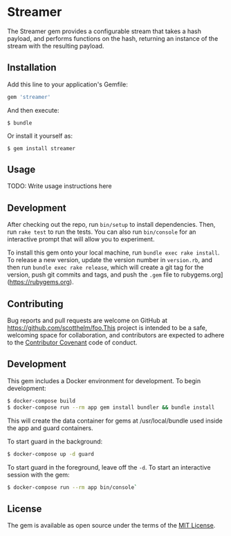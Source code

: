 # Streamer

The Streamer gem provides a configurable stream that takes a hash payload, and
performs functions on the hash, returning an instance of the stream with the
resulting payload.

## Installation

Add this line to your application's Gemfile:

```ruby
gem 'streamer'
```

And then execute:

    $ bundle

Or install it yourself as:

    $ gem install streamer

## Usage

TODO: Write usage instructions here

## Development

After checking out the repo, run `bin/setup` to install dependencies. Then,
run `rake test` to run the tests. You can also run `bin/console` for an
interactive prompt that will allow you to experiment.

To install this gem onto your local machine, run `bundle exec rake install`. To
release a new version, update the version number in `version.rb`, and then run
`bundle exec rake release`, which will create a git tag for the version, push
git commits and tags, and push the `.gem` file to
rubygems.org](https://rubygems.org).

## Contributing

Bug reports and pull requests are welcome on GitHub at
https://github.com/scotthelm/foo.This project is intended to be a safe,
welcoming space for collaboration, and contributors are expected to adhere to
the [Contributor Covenant](http://contributor-covenant.org) code of conduct.

## Development
This gem includes a Docker environment for development. To begin development:

```bash
$ docker-compose build
$ docker-compose run --rm app gem install bundler && bundle install
```

This will create the data container for gems at /usr/local/bundle used inside
the app and guard containers.

To start guard in the background:

```bash
$ docker-compose up -d guard
```

To start guard in the foreground, leave off the `-d`. To start an interactive
session with the gem:

```bash
$ docker-compose run --rm app bin/console`
```

## License

The gem is available as open source under the terms of the
[MIT License](http://opensource.org/licenses/MIT).


